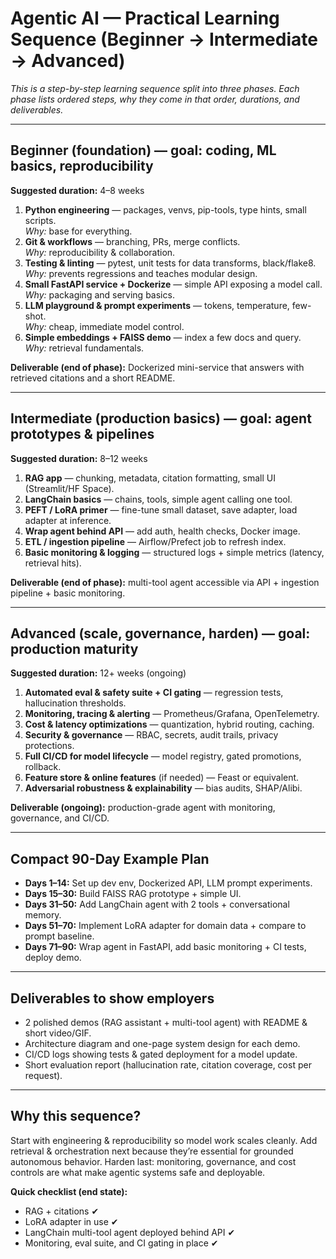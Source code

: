 # Agentic AI — Practical Learning Sequence (Beginner → Intermediate → Advanced)

_This is a step-by-step learning sequence split into three phases. Each phase lists ordered steps, why they come in that order, durations, and deliverables._

---

## Beginner (foundation) — goal: coding, ML basics, reproducibility  
**Suggested duration:** 4–8 weeks

1. **Python engineering** — packages, venvs, pip-tools, type hints, small scripts.  
   *Why:* base for everything.  
2. **Git & workflows** — branching, PRs, merge conflicts.  
   *Why:* reproducibility & collaboration.  
3. **Testing & linting** — pytest, unit tests for data transforms, black/flake8.  
   *Why:* prevents regressions and teaches modular design.  
4. **Small FastAPI service + Dockerize** — simple API exposing a model call.  
   *Why:* packaging and serving basics.  
5. **LLM playground & prompt experiments** — tokens, temperature, few-shot.  
   *Why:* cheap, immediate model control.  
6. **Simple embeddings + FAISS demo** — index a few docs and query.  
   *Why:* retrieval fundamentals.

**Deliverable (end of phase):** Dockerized mini-service that answers with retrieved citations and a short README.

---

## Intermediate (production basics) — goal: agent prototypes & pipelines  
**Suggested duration:** 8–12 weeks

1. **RAG app** — chunking, metadata, citation formatting, small UI (Streamlit/HF Space).  
2. **LangChain basics** — chains, tools, simple agent calling one tool.  
3. **PEFT / LoRA primer** — fine-tune small dataset, save adapter, load adapter at inference.  
4. **Wrap agent behind API** — add auth, health checks, Docker image.  
5. **ETL / ingestion pipeline** — Airflow/Prefect job to refresh index.  
6. **Basic monitoring & logging** — structured logs + simple metrics (latency, retrieval hits).

**Deliverable (end of phase):** multi-tool agent accessible via API + ingestion pipeline + basic monitoring.

---

## Advanced (scale, governance, harden) — goal: production maturity  
**Suggested duration:** 12+ weeks (ongoing)

1. **Automated eval & safety suite + CI gating** — regression tests, hallucination thresholds.  
2. **Monitoring, tracing & alerting** — Prometheus/Grafana, OpenTelemetry.  
3. **Cost & latency optimizations** — quantization, hybrid routing, caching.  
4. **Security & governance** — RBAC, secrets, audit trails, privacy protections.  
5. **Full CI/CD for model lifecycle** — model registry, gated promotions, rollback.  
6. **Feature store & online features** (if needed) — Feast or equivalent.  
7. **Adversarial robustness & explainability** — bias audits, SHAP/Alibi.

**Deliverable (ongoing):** production-grade agent with monitoring, governance, and CI/CD.

---

## Compact 90-Day Example Plan
- **Days 1–14:** Set up dev env, Dockerized API, LLM prompt experiments.  
- **Days 15–30:** Build FAISS RAG prototype + simple UI.  
- **Days 31–50:** Add LangChain agent with 2 tools + conversational memory.  
- **Days 51–70:** Implement LoRA adapter for domain data + compare to prompt baseline.  
- **Days 71–90:** Wrap agent in FastAPI, add basic monitoring + CI tests, deploy demo.

---

## Deliverables to show employers
- 2 polished demos (RAG assistant + multi-tool agent) with README & short video/GIF.  
- Architecture diagram and one-page system design for each demo.  
- CI/CD logs showing tests & gated deployment for a model update.  
- Short evaluation report (hallucination rate, citation coverage, cost per request).

---

## Why this sequence?
Start with engineering & reproducibility so model work scales cleanly. Add retrieval & orchestration next because they’re essential for grounded autonomous behavior. Harden last: monitoring, governance, and cost controls are what make agentic systems safe and deployable.

**Quick checklist (end state):**
- RAG + citations ✔  
- LoRA adapter in use ✔  
- LangChain multi-tool agent deployed behind API ✔  
- Monitoring, eval suite, and CI gating in place ✔
